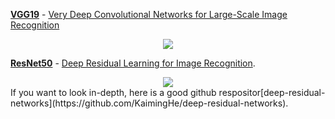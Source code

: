 **[VGG19](https://github.com/Quan-Sun/Dive-into-Machine-Learning/blob/master/models/VGG19.ipynb)** - [Very Deep Convolutional Networks for Large-Scale Image Recognition](https://arxiv.org/abs/1409.1556)

<div align=center><img src="https://github.com/Quan-Sun/Dive-into-Machine-Learning/blob/master/models/images/VGG19.png"/></div>

**[ResNet50](https://github.com/Quan-Sun/Dive-into-Machine-Learning/blob/master/models/RestNet50.ipynb)** - [Deep Residual Learning for Image Recognition](https://arxiv.org/abs/1512.03385). 

<div align=center><img src="https://github.com/Quan-Sun/Dive-into-Machine-Learning/blob/master/models/images/ResNet.png"/></div>
If you want to look in-depth, here is a good github respositor[deep-residual-networks](https://github.com/KaimingHe/deep-residual-networks).
